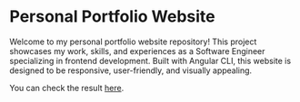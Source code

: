 # Personal Portfolio Website

Welcome to my personal portfolio website repository! This project showcases my work, skills, and experiences as a Software Engineer specializing in frontend development. Built with Angular CLI, this website is designed to be responsive, user-friendly, and visually appealing.

You can check the result [here](https://ihsaninh.vercel.app/).